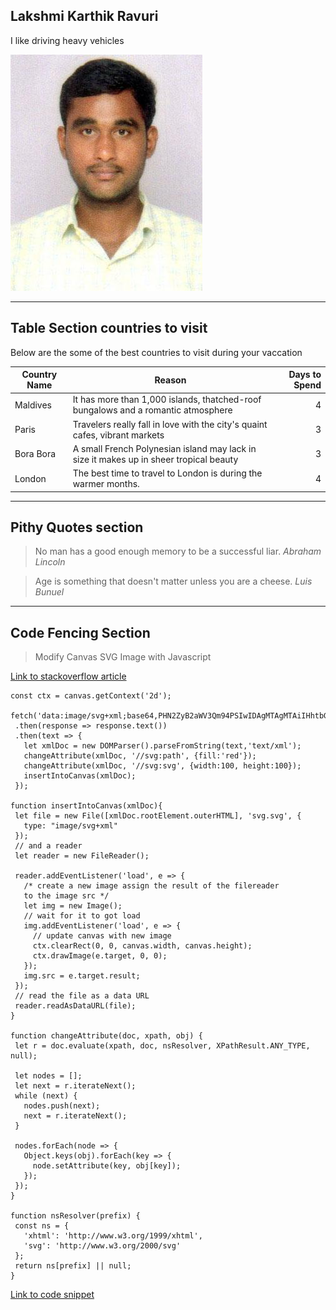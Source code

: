 ## Lakshmi Karthik Ravuri

I like driving heavy vehicles

![myphoto](https://github.com/ravuril/assignment2-ravuri/blob/main/karthik_photo.jpeg)

---

## Table Section countries to visit

Below are the some of the best countries to visit during your vaccation

| Country Name | Reason |  Days to Spend |
|--------------|--------|---------------:|
| Maldives | It has more than 1,000 islands, thatched-roof bungalows and a romantic atmosphere | 4 |
| Paris |  Travelers really fall in love with the city's quaint cafes, vibrant markets | 3 |
| Bora Bora | A small French Polynesian island may lack in size it makes up in sheer tropical beauty| 3 |
| London | The best time to travel to London is during the warmer months. | 4 |

---

##  Pithy Quotes section
>No man has a good enough memory to be a successful liar. *Abraham Lincoln*

>Age is something that doesn't matter unless you are a cheese. *Luis Bunuel*
 
 ---

 ## Code Fencing Section
 >Modify Canvas SVG Image with Javascript

 [Link to stackoverflow article](https://stackoverflow.com/questions75274984modify-canvas-svg-image-with-javascript)

 ``` const canvas = document.getElementById('canvas');
 const ctx = canvas.getContext('2d');

 fetch('data:image/svg+xml;base64,PHN2ZyB2aWV3Qm94PSIwIDAgMTAgMTAiIHhtbG5zPSJodHRwOi8vd3d3LnczLm9yZy8yMDAwL3N2ZyI+CiAgPHBhdGggZD0iTSA1IDAgTCAwIDUgTCA1IDEwIEwgMTAgNSBaIiAvPgo8L3N2Zz4=')
  .then(response => response.text())
  .then(text => {
    let xmlDoc = new DOMParser().parseFromString(text,'text/xml');
    changeAttribute(xmlDoc, '//svg:path', {fill:'red'});
    changeAttribute(xmlDoc, '//svg:svg', {width:100, height:100});
    insertIntoCanvas(xmlDoc);
  });

 function insertIntoCanvas(xmlDoc){
  let file = new File([xmlDoc.rootElement.outerHTML], 'svg.svg', {
    type: "image/svg+xml"
  });
  // and a reader
  let reader = new FileReader();
  
  reader.addEventListener('load', e => {
    /* create a new image assign the result of the filereader
    to the image src */
    let img = new Image();
    // wait for it to got load
    img.addEventListener('load', e => {
      // update canvas with new image
      ctx.clearRect(0, 0, canvas.width, canvas.height);
      ctx.drawImage(e.target, 0, 0);
    });
    img.src = e.target.result;
  });
  // read the file as a data URL
  reader.readAsDataURL(file);
 }

 function changeAttribute(doc, xpath, obj) {
  let r = doc.evaluate(xpath, doc, nsResolver, XPathResult.ANY_TYPE, null);

  let nodes = [];
  let next = r.iterateNext();
  while (next) {
    nodes.push(next);
    next = r.iterateNext();
  }

  nodes.forEach(node => {
    Object.keys(obj).forEach(key => {
      node.setAttribute(key, obj[key]);
    });
  });
 }

 function nsResolver(prefix) {
  const ns = {
    'xhtml': 'http://www.w3.org/1999/xhtml',
    'svg': 'http://www.w3.org/2000/svg'
  };
  return ns[prefix] || null;
 } 
 ```

[Link to code snippet](https://stackoverflow.com/questions75274984modify-canvas-svg-image-with-javascript)
